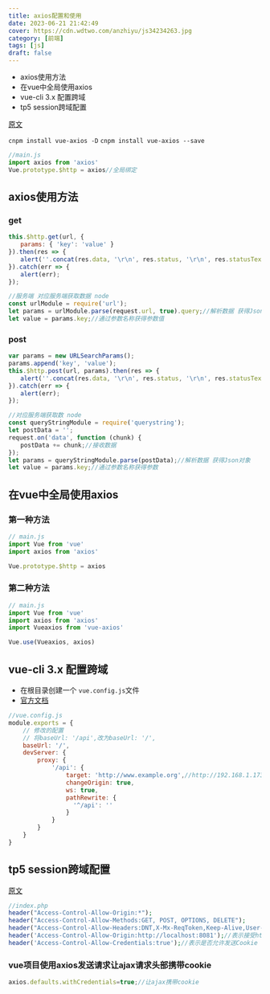 ```yaml
---
title: axios配置和使用
date: 2023-06-21 21:42:49
cover: https://cdn.wdtwo.com/anzhiyu/js34234263.jpg
category: [前端]
tags: [js]
draft: false
---
```

- axios使用方法
- 在vue中全局使用axios
- vue-cli 3.x 配置跨域
- tp5 session跨域配置
<!--more-->
[原文]('https://www.cnblogs.com/JosephBee/p/7060778.html')

`cnpm install vue-axios -D`
`cnpm install vue-axios --save`

```js
//main.js
import axios from 'axios'
Vue.prototype.$http = axios//全局绑定
```
## axios使用方法
### get
```js
this.$http.get(url, {
　　params: { 'key': 'value' }
}).then(res => {
　　alert(''.concat(res.data, '\r\n', res.status, '\r\n', res.statusText, '\r\n', res.headers, '\r\n', res.config));
}).catch(err => {
　　alert(err);
});

//服务端 对应服务端获取数据 node
const urlModule = require('url');
let params = urlModule.parse(request.url, true).query;//解析数据 获得Json对象
let value = params.key;//通过参数名称获得参数值
```
### post
```js
var params = new URLSearchParams();
params.append('key', 'value');
this.$http.post(url, params).then(res => {
　　alert(''.concat(res.data, '\r\n', res.status, '\r\n', res.statusText, '\r\n', res.headers, '\r\n', res.config));
}).catch(err => {
　　alert(err);
});

//对应服务端获取数 node
const queryStringModule = require('querystring');
let postData = '';
request.on('data', function (chunk) {
　　postData += chunk;//接收数据
});
let params = queryStringModule.parse(postData);//解析数据 获得Json对象
let value = params.key;//通过参数名称获得参数
```
## 在vue中全局使用axios
### 第一种方法
```js
// main.js
import Vue from 'vue'
import axios from 'axios'

Vue.prototype.$http = axios
```
### 第二种方法
```js
// main.js
import Vue from 'vue'
import axios from 'axios'
import Vueaxios from 'vue-axios'

Vue.use(Vueaxios, axios)
```

## vue-cli 3.x 配置跨域
- 在根目录创建一个 `vue.config.js`文件
- [官方文档](https://cli.vuejs.org/zh/config/#%E5%85%A8%E5%B1%80-cli-%E9%85%8D%E7%BD%AE)

```js
//vue.config.js
module.exports = {
    // 修改的配置
    // 将baseUrl: '/api',改为baseUrl: '/',
    baseUrl: '/',
    devServer: {
        proxy: {
            '/api': {
                target: 'http://www.example.org',//http://192.168.1.173:8081
                changeOrigin: true,
                ws: true,
                pathRewrite: {
                  '^/api': ''
                }
            }
        }
    }
}
```

## tp5 session跨域配置
[原文](https://blog.csdn.net/qq_43638176/article/details/88876967)
```php
//index.php
header("Access-Control-Allow-Origin:*");
header("Access-Control-Allow-Methods:GET, POST, OPTIONS, DELETE");
header("Access-Control-Allow-Headers:DNT,X-Mx-ReqToken,Keep-Alive,User-Agent,X-Requested-With,If-Modified-Since,Cache-Control,Content-Type, Accept-Language, Origin, Accept-Encoding");
header('Access-Control-Allow-Origin:http://localhost:8081');//表示接受http://localhost:8081的请求
header('Access-Control-Allow-Credentials:true');//表示是否允许发送Cookie
```

### vue项目使用axios发送请求让ajax请求头部携带cookie 
```js
axios.defaults.withCredentials=true;//让ajax携带cookie
```
